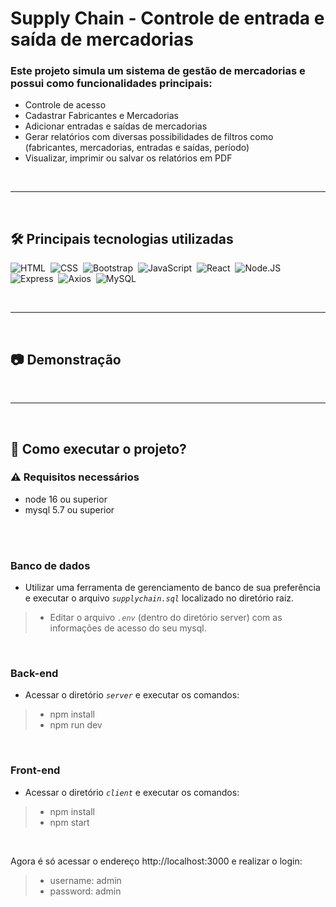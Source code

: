 # Supply Chain - Controle de entrada e saída de mercadorias
### Este projeto simula um sistema de gestão de mercadorias e possui como funcionalidades principais:
- Controle de acesso
- Cadastrar Fabricantes e Mercadorias
- Adicionar entradas e saídas de mercadorias
- Gerar relatórios com diversas possibilidades de filtros como (fabricantes, mercadorias, entradas e saídas, período)
- Visualizar, imprimir ou salvar os relatórios em PDF

<br/>
<hr/>
<br/>

## 🛠 Principais tecnologias utilizadas
![HTML](https://img.shields.io/badge/-HTML-1b374b?style=for-the-badge&logo=HTML5)&nbsp;
![CSS](https://img.shields.io/badge/-CSS-1b374b?style=for-the-badge&logo=CSS3&logoColor=1572B6)&nbsp;
![Bootstrap](https://img.shields.io/badge/-Bootstrap-1b374b?style=for-the-badge&logo=Bootstrap)&nbsp;
![JavaScript](https://img.shields.io/badge/-JavaScript-1b374b?style=for-the-badge&logo=javascript)&nbsp;
![React](https://img.shields.io/badge/-React-1b374b?style=for-the-badge&logo=React)&nbsp;
![Node.JS](https://img.shields.io/badge/-Node.js-1b374b?style=for-the-badge&logo=NODE.JS&logoColor=1572B6)&nbsp;
![Express](https://img.shields.io/badge/-Express-1b374b?style=for-the-badge&logo=Express)&nbsp;
![Axios](https://img.shields.io/badge/-Axios-1b374b?style=for-the-badge&logo=Axios)&nbsp;
![MySQL](https://img.shields.io/badge/-MySQL-1b374b?style=for-the-badge&logo=MySQL)&nbsp;

<br/>
<hr/>
<br/>

## 📷 Demonstração

<br/>
<hr/>
<br/>

## 🚀 Como executar o projeto?
### ⚠️ Requisitos necessários
- node 16 ou superior
- mysql 5.7 ou superior
<br/>
<br/>

### Banco de dados
- Utilizar uma ferramenta de gerenciamento de banco de sua preferência e executar o arquivo *`supplychain.sql`* localizado no diretório raiz.
> * Editar o arquivo *`.env`* (dentro do diretório server) com as informações de acesso do seu mysql.

<br/>

### Back-end
- Acessar o diretório *`server`* e executar os comandos:
> * npm install
> * npm run dev

<br/>

### Front-end
- Acessar o diretório *`client`* e executar os comandos:
> * npm install
> * npm start

<br/>

Agora é só acessar o endereço http://localhost:3000 e realizar o login:
> * username: admin
> * password: admin

